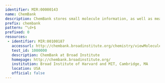 ```yaml
---
identifier: MIR:00000143
name: ChemBank
description: ChemBank stores small molecule information, as well as measurements derived from cells and other biological assay systems treated with small molecules.
prefix: chembank
pattern: ^\d+$
prefixed: 0
resources:
 - identifier: MIR:00100187
   accessurl: http://chembank.broadinstitute.org/chemistry/viewMolecule.htm?cbid=${id}
   test_id: 1000000
   description: ChemBank at Broad Institute
   homepage: http://chembank.broadinstitute.org/
   institution: Broad Institute of Harvard and MIT, Cambridge, MA
   location: USA
   official: false
---
```

